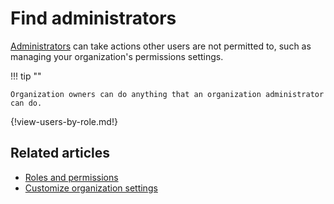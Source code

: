 # Find administrators

[Administrators](/help/roles-and-permissions) can take actions other users are
not permitted to, such as managing your organization's permissions settings.

!!! tip ""

    Organization owners can do anything that an organization administrator can do.

{!view-users-by-role.md!}

## Related articles

* [Roles and permissions](/help/roles-and-permissions)
* [Customize organization settings](/help/customize-organization-settings)
